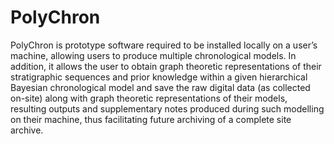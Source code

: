 # PolyChron
PolyChron is prototype software required to be installed locally on a user’s machine, allowing users to produce multiple chronological models. In addition, it allows the user to obtain graph theoretic representations
of their stratigraphic sequences and prior knowledge within a given hierarchical Bayesian chronological model and save the raw digital data (as collected on-site) along with graph theoretic representations of their models, resulting outputs and supplementary notes produced during such modelling on their machine, thus facilitating future archiving of a complete site archive. 

